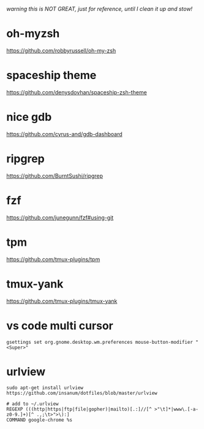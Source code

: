 *warning this is NOT GREAT, just for reference, until I clean it up and stow!*

# oh-myzsh
https://github.com/robbyrussell/oh-my-zsh

# spaceship theme
https://github.com/denysdovhan/spaceship-zsh-theme

# nice gdb
https://github.com/cyrus-and/gdb-dashboard

# ripgrep
https://github.com/BurntSushi/ripgrep

# fzf
https://github.com/junegunn/fzf#using-git

# tpm
https://github.com/tmux-plugins/tpm

# tmux-yank
https://github.com/tmux-plugins/tmux-yank

# vs code multi cursor
`gsettings set org.gnome.desktop.wm.preferences mouse-button-modifier "<Super>"`

# urlview
```
sudo apt-get install urlview
https://github.com/insanum/dotfiles/blob/master/urlview

# add to ~/.urlview
REGEXP (((http|https|ftp|file|gopher)|mailto)[.:]//[^ >"\t]*|www\.[-a-z0-9.]+)[^ .,;\t>">\):]
COMMAND google-chrome %s
```

